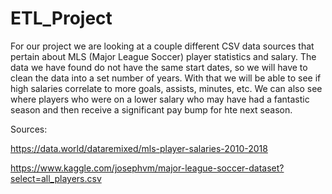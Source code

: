 # ETL_Project

For our project we are looking at a couple different CSV data sources that pertain about MLS (Major League Soccer) player statistics and salary. The data we have found do not have the same start dates, so we will have to clean the data into a set number of years. With that we will be able to see if high salaries correlate to more goals, assists, minutes, etc. We can also see where players who were on a lower salary who may have had a fantastic season and then receive a significant pay bump for hte next season. 

Sources:

https://data.world/dataremixed/mls-player-salaries-2010-2018

https://www.kaggle.com/josephvm/major-league-soccer-dataset?select=all_players.csv
